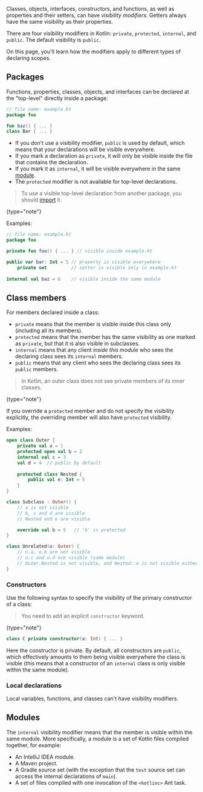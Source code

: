 [//]: # (title: Visibility modifiers)

Classes, objects, interfaces, constructors, and functions, as well as properties and their setters, can have *visibility modifiers*.
Getters always have the same visibility as their properties.

There are four visibility modifiers in Kotlin: `private`, `protected`, `internal`, and `public`.
The default visibility is `public`.

On this page, you'll learn how the modifiers apply to different types of declaring scopes.

## Packages

Functions, properties, classes, objects, and interfaces can be declared at the "top-level" directly inside a package:

```kotlin
// file name: example.kt
package foo

fun baz() { ... }
class Bar { ... }
```

* If you don’t use a visibility modifier, `public` is used by default, which means that your declarations will be
  visible everywhere.
* If you mark a declaration as `private`, it will only be visible inside the file that contains the declaration.
* If you mark it as `internal`, it will be visible everywhere in the same [module](#modules).
* The `protected` modifier is not available for top-level declarations.

>To use a visible top-level declaration from another package, you should [import](packages.md#imports) it.
>
{type="note"}

Examples:

```kotlin
// file name: example.kt
package foo

private fun foo() { ... } // visible inside example.kt

public var bar: Int = 5 // property is visible everywhere
    private set         // setter is visible only in example.kt
    
internal val baz = 6    // visible inside the same module
```

## Class members

For members declared inside a class:

* `private` means that the member is visible inside this class only (including all its members).
* `protected` means that the member has the same visibility as one marked as `private`, but that it is also visible in subclasses.
* `internal` means that any client *inside this module* who sees the declaring class sees its `internal` members.
* `public` means that any client who sees the declaring class sees its `public` members.

> In Kotlin, an outer class does not see private members of its inner classes.
>
{type="note"}

If you override a `protected` member and do not specify the visibility explicitly, the overriding member will also have
`protected` visibility.

Examples:

```kotlin
open class Outer {
    private val a = 1
    protected open val b = 2
    internal val c = 3
    val d = 4  // public by default
    
    protected class Nested {
        public val e: Int = 5
    }
}

class Subclass : Outer() {
    // a is not visible
    // b, c and d are visible
    // Nested and e are visible

    override val b = 5   // 'b' is protected
}

class Unrelated(o: Outer) {
    // o.a, o.b are not visible
    // o.c and o.d are visible (same module)
    // Outer.Nested is not visible, and Nested::e is not visible either 
}
```

### Constructors

Use the following syntax to specify the visibility of the primary constructor of a class:

> You need to add an explicit `constructor` keyword.
>
{type="note"}

```kotlin
class C private constructor(a: Int) { ... }
```

Here the constructor is private. By default, all constructors are `public`, which effectively
amounts to them being visible everywhere the class is visible (this means that a constructor of an `internal` class is only
visible within the same module).

### Local declarations

Local variables, functions, and classes can't have visibility modifiers.

## Modules

The `internal` visibility modifier means that the member is visible within the same module. More specifically,
a module is a set of Kotlin files compiled together, for example:

* An IntelliJ IDEA module.
* A Maven project.
* A Gradle source set (with the exception that the `test` source set can access the internal declarations of `main`).
* A set of files compiled with one invocation of the `<kotlinc>` Ant task.


